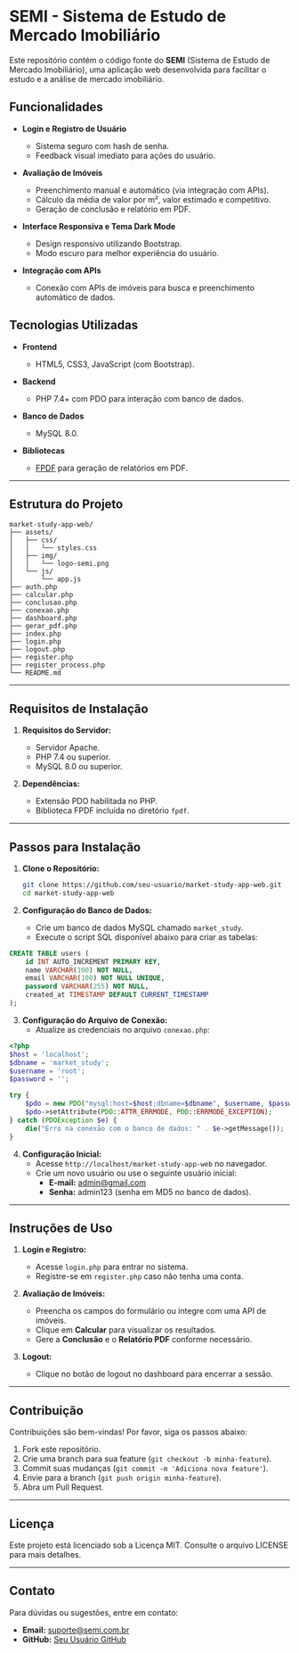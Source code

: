 # SEMI - Sistema de Estudo de Mercado Imobiliário

Este repositório contém o código fonte do **SEMI** (Sistema de Estudo de Mercado Imobiliário), uma aplicação web desenvolvida para facilitar o estudo e a análise de mercado imobiliário.

## Funcionalidades

- **Login e Registro de Usuário**
  - Sistema seguro com hash de senha.
  - Feedback visual imediato para ações do usuário.

- **Avaliação de Imóveis**
  - Preenchimento manual e automático (via integração com APIs).
  - Cálculo da média de valor por m², valor estimado e competitivo.
  - Geração de conclusão e relatório em PDF.

- **Interface Responsiva e Tema Dark Mode**
  - Design responsivo utilizando Bootstrap.
  - Modo escuro para melhor experiência do usuário.

- **Integração com APIs**
  - Conexão com APIs de imóveis para busca e preenchimento automático de dados.

## Tecnologias Utilizadas

- **Frontend**
  - HTML5, CSS3, JavaScript (com Bootstrap).

- **Backend**
  - PHP 7.4+ com PDO para interação com banco de dados.

- **Banco de Dados**
  - MySQL 8.0.

- **Bibliotecas**
  - [FPDF](http://www.fpdf.org/) para geração de relatórios em PDF.

---

## Estrutura do Projeto

```
market-study-app-web/
├── assets/
│   ├── css/
│   │   └── styles.css
│   ├── img/
│   │   └── logo-semi.png
│   └── js/
│       └── app.js
├── auth.php
├── calcular.php
├── conclusao.php
├── conexao.php
├── dashboard.php
├── gerar_pdf.php
├── index.php
├── login.php
├── logout.php
├── register.php
├── register_process.php
└── README.md
```

---

## Requisitos de Instalação

1. **Requisitos do Servidor:**
   - Servidor Apache.
   - PHP 7.4 ou superior.
   - MySQL 8.0 ou superior.

2. **Dependências:**
   - Extensão PDO habilitada no PHP.
   - Biblioteca FPDF incluída no diretório `fpdf`.

---

## Passos para Instalação

1. **Clone o Repositório:**
   ```bash
   git clone https://github.com/seu-usuario/market-study-app-web.git
   cd market-study-app-web
   ```

2. **Configuração do Banco de Dados:**
   - Crie um banco de dados MySQL chamado `market_study`.
   - Execute o script SQL disponível abaixo para criar as tabelas:

```sql
CREATE TABLE users (
    id INT AUTO_INCREMENT PRIMARY KEY,
    name VARCHAR(100) NOT NULL,
    email VARCHAR(100) NOT NULL UNIQUE,
    password VARCHAR(255) NOT NULL,
    created_at TIMESTAMP DEFAULT CURRENT_TIMESTAMP
);
```

3. **Configuração do Arquivo de Conexão:**
   - Atualize as credenciais no arquivo `conexao.php`:

```php
<?php
$host = 'localhost';
$dbname = 'market_study';
$username = 'root';
$password = '';

try {
    $pdo = new PDO("mysql:host=$host;dbname=$dbname", $username, $password);
    $pdo->setAttribute(PDO::ATTR_ERRMODE, PDO::ERRMODE_EXCEPTION);
} catch (PDOException $e) {
    die("Erro na conexão com o banco de dados: " . $e->getMessage());
}
```

4. **Configuração Inicial:**
   - Acesse `http://localhost/market-study-app-web` no navegador.
   - Crie um novo usuário ou use o seguinte usuário inicial:
     - **E-mail:** admin@gmail.com
     - **Senha:** admin123 (senha em MD5 no banco de dados).

---

## Instruções de Uso

1. **Login e Registro:**
   - Acesse `login.php` para entrar no sistema.
   - Registre-se em `register.php` caso não tenha uma conta.

2. **Avaliação de Imóveis:**
   - Preencha os campos do formulário ou integre com uma API de imóveis.
   - Clique em **Calcular** para visualizar os resultados.
   - Gere a **Conclusão** e o **Relatório PDF** conforme necessário.

3. **Logout:**
   - Clique no botão de logout no dashboard para encerrar a sessão.

---

## Contribuição

Contribuições são bem-vindas! Por favor, siga os passos abaixo:

1. Fork este repositório.
2. Crie uma branch para sua feature (`git checkout -b minha-feature`).
3. Commit suas mudanças (`git commit -m 'Adiciona nova feature'`).
4. Envie para a branch (`git push origin minha-feature`).
5. Abra um Pull Request.

---

## Licença

Este projeto está licenciado sob a Licença MIT. Consulte o arquivo LICENSE para mais detalhes.

---

## Contato

Para dúvidas ou sugestões, entre em contato:
- **Email:** suporte@semi.com.br
- **GitHub:** [Seu Usuário GitHub](https://github.com/seu-usuario)
